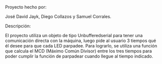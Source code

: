 
Proyecto hecho por:

José David Jayk, Diego Collazos y Samuel Corrales.

Descripción:

El proyecto utiliza un objeto de tipo Unbufferedserial para tener una comunicación directa con la máquina,
luego pide al usuario 3 tiempos qué él desee para que cada LED parpadee. Para lograrlo, se utiliza una función
que calcula el MCD (Máximo Común Divisor) entre los tres tiempos para poder cumplir la función de parpadear cuando
llegue al tiempo indicado.